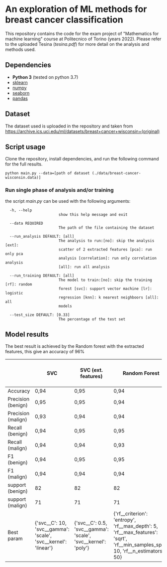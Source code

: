 # An exploration of ML methods for breast cancer classification
This repository contains the code for the exam project of "Mathematics for machine learning" course at Politecnico of Torino (years 2022).
Please refer to the uploaded Tesina (*tesina.pdf*) for more detail on the analysis and methods used.

## Dependencies
- **Python 3** (tested on python 3.7)
- [sklearn](https://scikit-learn.org)
- [numpy](https://numpy.org)
- [seaborn](https://seaborn.pydata.org)
- [pandas](https://pandas.pydata.org/)

## Dataset
The dataset used is uploaded in the repository and taken from https://archive.ics.uci.edu/ml/datasets/breast+cancer+wisconsin+(original)

## Script usage

Clone the repository, install dependencies, and run the following command for the full results.
```
python main.py --data=[path of dataset (./data/breast-cancer-wisconsin.data)]
```

### Run single phase of analysis and/or training
the script *main.py* can be used with the following arguments:
```
  -h, --help            
                        show this help message and exit
                        
  --data REQUIRED
                        The path of the file containing the dataset
                        
  --run_analysis DEFAULT: [all]
                        The analysis to run:[no]: skip the analysis [ext]:
                        scatter of 2 extracted features [pca]: run only pca
                        analysis [correlation]: run only correlation analysis
                        [all]: run all analysis
                        
  --run_training DEFAULT: [all]
                        The model to train:[no]: skip the training [rf]: random
                        forest [svc]: support vector machine [lr]: logistic
                        regression [knn]: k nearest neighboors [all]: all
                        models
                        
  --test_size DEFAULT: [0.33]
                        The percentage of the test set
  ```

## Model results

The best result is achieved by the Random forest with the extracted features, this give an accuracy of 96%


|                    | SVC                                                            | SVC (ext. features)                                           | Random Forest                                                                                                                      | **Random Forest (ext. features)**                                                                                                  | Log Regression                                                              | Log Regression (ext. features)                                              | KNN                                                 | KNN (ext. features) |
|--------------------|----------------------------------------------------------------|---------------------------------------------------------------|------------------------------------------------------------------------------------------------------------------------------------|--------------------------------------------------------------------------------------------------------------------------------|-----------------------------------------------------------------------------|-----------------------------------------------------------------------------|-----------------------------------------------------|---------------------|
| Accuracy           | 0,94                                                           | 0,95                                                          | 0,94                                                                                                                               | **0,96**                                                                                                                           | 0,95                                                                        | 0,94                                                                        | 0,93                                                | 0,94                |
| Precision (benign) | 0,95                                                           | 0,95                                                          | 0,94                                                                                                                               | 0,97                                                                                                                           | 0,95                                                                        | 0,94                                                                        | 0,92                                                | 0,94                |
| Precision (malign) | 0,93                                                           | 0,94                                                          | 0,94                                                                                                                               | 0,95                                                                                                                           | 0,94                                                                        | 0,94                                                                        | 0,94                                                | 0,94                |
| Recall (benign)    | 0,94                                                           | 0,95                                                          | 0,95                                                                                                                               | 0,95                                                                                                                           | 0,95                                                                        | 0,95                                                                        | 0,95                                                | 0,95                |
| Recall (malign)    | 0,94                                                           | 0,94                                                          | 0,93                                                                                                                               | 0,97                                                                                                                           | 0,94                                                                        | 0,93                                                                        | 0,9                                                 | 0,93                |
| F1 (benign)        | 0,94                                                           | 0,95                                                          | 0,95                                                                                                                               | 0,96                                                                                                                           | 0,95                                                                        | 0,95                                                                        | 0,93                                                | 0,95                |
| F1 (malign)        | 0,94                                                           | 0,94                                                          | 0,94                                                                                                                               | 0,96                                                                                                                           | 0,94                                                                        | 0,94                                                                        | 0,92                                                | 0,94                |
| support (benign)   | 82                                                             | 82                                                            | 82                                                                                                                                 | 82                                                                                                                             | 82                                                                          | 82                                                                          | 82                                                  | 82                  |
| support (malign)   | 71                                                             | 71                                                            | 71                                                                                                                                 | 71                                                                                                                             | 71                                                                          | 71                                                                          | 71                                                  | 71                  |
| Best param         | {'svc__C': 10, 'svc__gamma': 'scale', 'svc__kernel': 'linear'} | {'svc__C': 0.5, 'svc__gamma': 'scale', 'svc__kernel': 'poly'} |  {'rf__criterion': 'entropy', 'rf__max_depth': 5, 'rf__max_features': 'sqrt', 'rf__min_samples_split': 10, 'rf__n_estimators': 50} |  {'rf__criterion': 'gini', 'rf__max_depth': 8, 'rf__max_features': 'sqrt', 'rf__min_samples_split': 2, 'rf__n_estimators': 50} | {'lr__C': 1, 'lr__dual': False, 'lr__max_iter': 500, 'lr__penalty': 'none'} | {'lr__C': 1, 'lr__dual': False, 'lr__max_iter': 500, 'lr__penalty': 'none'} | {'knn__n_neighbors': 3, 'knn__weights': 'uniform'}  | {'knn__n_neighbors': 3, 'knn__weights': 'distance'}                    |
